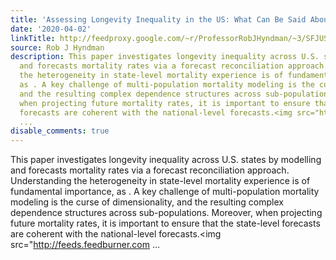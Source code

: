 ```yaml
---
title: 'Assessing Longevity Inequality in the US: What Can Be Said About the Future?'
date: '2020-04-02'
linkTitle: http://feedproxy.google.com/~r/ProfessorRobJHyndman/~3/SFJUScWl-yc/
source: Rob J Hyndman
description: This paper investigates longevity inequality across U.S. states by modelling
  and forecasts mortality rates via a forecast reconciliation approach. Understanding
  the heterogeneity in state-level mortality experience is of fundamental importance,
  as . A key challenge of multi-population mortality modeling is the curse of dimensionality,
  and the resulting complex dependence structures across sub-populations. Moreover,
  when projecting future mortality rates, it is important to ensure that the state-level
  forecasts are coherent with the national-level forecasts.<img src="http://feeds.feedburner.com
  ...
disable_comments: true
---
```

This paper investigates longevity inequality across U.S. states by modelling and forecasts mortality rates via a forecast reconciliation approach. Understanding the heterogeneity in state-level mortality experience is of fundamental importance, as . A key challenge of multi-population mortality modeling is the curse of dimensionality, and the resulting complex dependence structures across sub-populations. Moreover, when projecting future mortality rates, it is important to ensure that the state-level forecasts are coherent with the national-level forecasts.<img src="http://feeds.feedburner.com ...